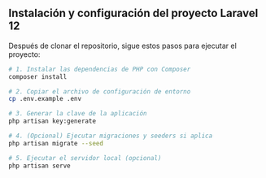 ## Instalación y configuración del proyecto Laravel 12

Después de clonar el repositorio, sigue estos pasos para ejecutar el proyecto:

```bash
# 1. Instalar las dependencias de PHP con Composer
composer install

# 2. Copiar el archivo de configuración de entorno
cp .env.example .env

# 3. Generar la clave de la aplicación
php artisan key:generate

# 4. (Opcional) Ejecutar migraciones y seeders si aplica
php artisan migrate --seed

# 5. Ejecutar el servidor local (opcional)
php artisan serve
